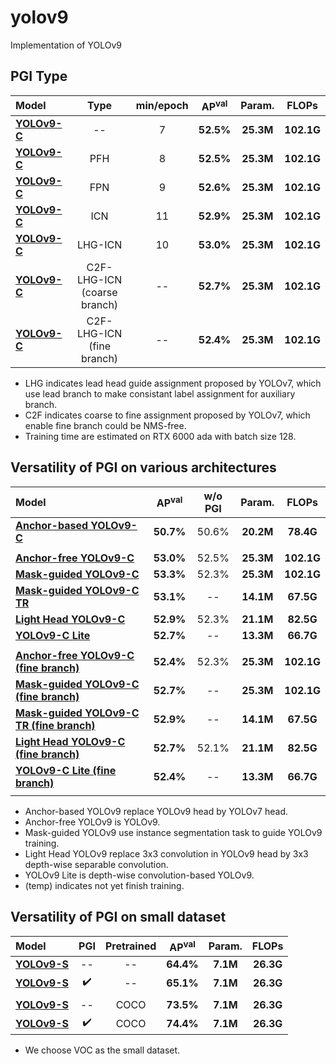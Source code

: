 # yolov9
Implementation of YOLOv9

## PGI Type

| Model | Type | min/epoch | AP<sup>val</sup> | Param. | FLOPs |
| :-- | :-: | :-: | :-: | :-: | :-: |
| [**YOLOv9-C**]() | -- | 7 | **52.5%** | **25.3M** | **102.1G** |
| [**YOLOv9-C**]() | PFH | 8 | **52.5%** | **25.3M** | **102.1G** |
| [**YOLOv9-C**]() | FPN | 9 | **52.6%** | **25.3M** | **102.1G** |
| [**YOLOv9-C**]() | ICN | 11 | **52.9%** | **25.3M** | **102.1G** |
| [**YOLOv9-C**]() | LHG-ICN | 10 | **53.0%** | **25.3M** | **102.1G** |
| [**YOLOv9-C**]() | C2F-LHG-ICN (coarse branch) | -- | **52.7%** | **25.3M** | **102.1G** |
| [**YOLOv9-C**]() | C2F-LHG-ICN (fine branch) | -- | **52.4%** | **25.3M** | **102.1G** |

* LHG indicates lead head guide assignment proposed by YOLOv7, which use lead branch to make consistant label assignment for auxiliary branch.
* C2F indicates coarse to fine assignment proposed by YOLOv7, which enable fine branch could be NMS-free.
* Training time are estimated on RTX 6000 ada with batch size 128.

## Versatility of PGI on various architectures

| Model | AP<sup>val</sup> | w/o PGI | Param. | FLOPs |
| :-- | :-: | :-: | :-: | :-: |
| [**Anchor-based YOLOv9-C**]() | **50.7%** | 50.6% | **20.2M** | **78.4G** |
|  |  |  |  |  |
| [**Anchor-free YOLOv9-C**]() | **53.0%** | 52.5% | **25.3M** | **102.1G** |
| [**Mask-guided YOLOv9-C**]() | **53.3%** | 52.3% | **25.3M** | **102.1G** |
| [**Mask-guided YOLOv9-C TR**]() |  **53.1%** | -- | **14.1M** | **67.5G** |
| [**Light Head YOLOv9-C**]() | **52.9%** | 52.3% | **21.1M** | **82.5G** |
| [**YOLOv9-C Lite**]() | **52.7%** | -- | **13.3M** | **66.7G** |
|  |  |  |  |
| [**Anchor-free YOLOv9-C (fine branch)**]() | **52.4%** | 52.3% | **25.3M** | **102.1G** |
| [**Mask-guided YOLOv9-C (fine branch)**]() | **52.7%** | -- | **25.3M** | **102.1G** |
| [**Mask-guided YOLOv9-C TR (fine branch)**]() |  **52.9%** | -- | **14.1M** | **67.5G** |
| [**Light Head YOLOv9-C (fine branch)**]() | **52.7%** | 52.1% | **21.1M** | **82.5G** |
| [**YOLOv9-C Lite (fine branch)**]() | **52.4%** | -- | **13.3M** | **66.7G** |
|  |  |  |  |

* Anchor-based YOLOv9 replace YOLOv9 head by YOLOv7 head.
* Anchor-free YOLOv9 is YOLOv9.
* Mask-guided YOLOv9 use instance segmentation task to guide YOLOv9 training.
* Light Head YOLOv9 replace 3x3 convolution in YOLOv9 head by 3x3 depth-wise separable convolution.
* YOLOv9 Lite is depth-wise convolution-based YOLOv9.
* (temp) indicates not yet finish training.
<!-- * YOLOv9 TR is Transformer-based YOLOv9. -->

## Versatility of PGI on small dataset

| Model | PGI | Pretrained | AP<sup>val</sup> | Param. | FLOPs |
| :-- | :-: | :-: | :-: | :-: | :-: |
| [**YOLOv9-S**]() | -- | -- | **64.4%** | **7.1M** | **26.3G** |
| [**YOLOv9-S**]() | :heavy_check_mark: | -- | **65.1%** | **7.1M** | **26.3G** |
|  |  |  |  |  |
| [**YOLOv9-S**]() | -- | COCO | **73.5%** | **7.1M** | **26.3G** |
| [**YOLOv9-S**]() | :heavy_check_mark: | COCO | **74.4%** | **7.1M** | **26.3G** |

* We choose VOC as the small dataset.


